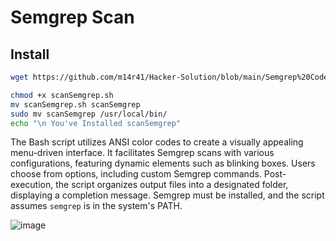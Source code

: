 # Semgrep Scan
## Install

```bash
wget https://github.com/m14r41/Hacker-Solution/blob/main/Semgrep%20Code%20Review%20Scan/scanSemgrep.sh

chmod +x scanSemgrep.sh
mv scanSemgrep.sh scanSemgrep
sudo mv scanSemgrep /usr/local/bin/
echo "\n You've Installed scanSemgrep"
```

The Bash script utilizes ANSI color codes to create a visually appealing menu-driven interface. It facilitates Semgrep scans with various configurations, featuring dynamic elements such as blinking boxes. Users choose from options, including custom Semgrep commands. Post-execution, the script organizes output files into a designated folder, displaying a completion message. Semgrep must be installed, and the script assumes `semgrep` is in the system's PATH.

![image](https://github.com/m14r41/Hacker-Solution/assets/95265573/7bb49aa9-3d40-4158-8974-c0ca19c95ba0)


